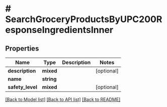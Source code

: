# # SearchGroceryProductsByUPC200ResponseIngredientsInner

## Properties

Name | Type | Description | Notes
------------ | ------------- | ------------- | -------------
**description** | **mixed** |  | [optional]
**name** | **string** |  |
**safety_level** | **mixed** |  | [optional]

[[Back to Model list]](../../README.md#models) [[Back to API list]](../../README.md#endpoints) [[Back to README]](../../README.md)
